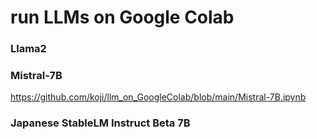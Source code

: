 # run LLMs on Google Colab


### Llama2

### Mistral-7B
https://github.com/koji/llm_on_GoogleColab/blob/main/Mistral-7B.ipynb

### Japanese StableLM Instruct Beta 7B
